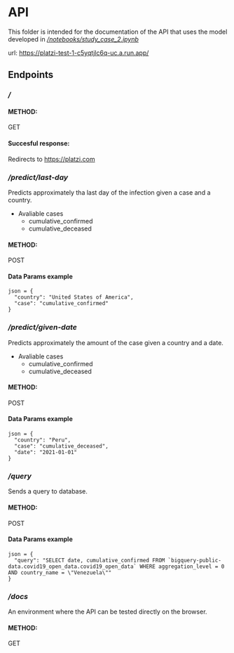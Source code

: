 # API

This folder is intended for the documentation of the API that uses the model developed in [_/notebooks/study_case_2.ipynb_](https://github.com/gersonrpq/Covid-19-impact/blob/main/notebooks/study_case_2.ipynb)

url: https://platzi-test-1-c5yqtjlc6q-uc.a.run.app/

## Endpoints

### _/_

#### **METHOD:**

GET

#### **Succesful response:**

Redirects to https://platzi.com

###  _/predict/last-day_

Predicts approximately tha last day of the infection given a case and a country.

* Avaliable cases
  - cumulative_confirmed
  - cumulative_deceased

#### **METHOD:**

POST

#### **Data Params example**


```
json = {
  "country": "United States of America",
  "case": "cumulative_confirmed"
}
```

### _/predict/given-date_

Predicts approximately the amount of the case given a country and a date.

* Avaliable cases
  - cumulative_confirmed
  - cumulative_deceased

#### **METHOD:**

POST

#### **Data Params example**
```
json = {
  "country": "Peru",
  "case": "cumulative_deceased",
  "date": "2021-01-01"
}
```

### _/query_

Sends a query to database.

#### **METHOD:**

POST

#### **Data Params example**
```
json = {
  "query": "SELECT date, cumulative_confirmed FROM `bigquery-public-data.covid19_open_data.covid19_open_data` WHERE aggregation_level = 0 AND country_name = \"Venezuela\""
}
```

### _/docs_

An environment where the API can be tested directly on the browser.

#### **METHOD:**

GET
